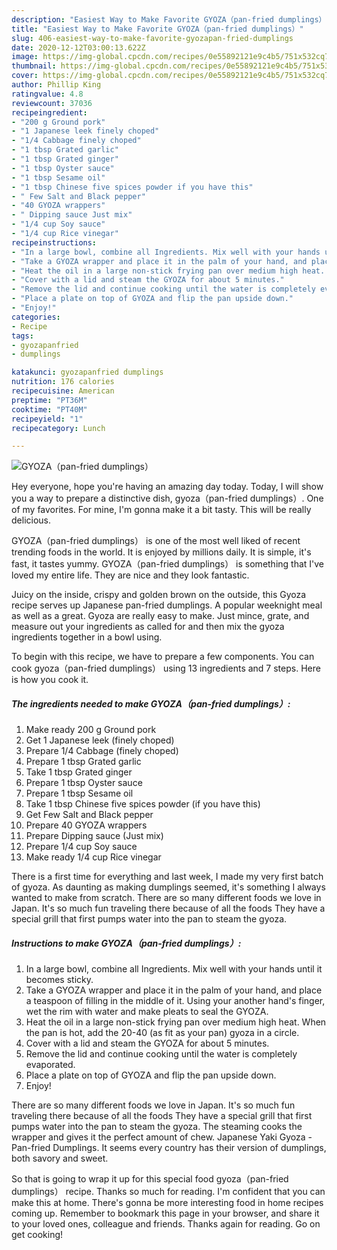 ```yaml
---
description: "Easiest Way to Make Favorite GYOZA（pan-fried dumplings）"
title: "Easiest Way to Make Favorite GYOZA（pan-fried dumplings）"
slug: 406-easiest-way-to-make-favorite-gyozapan-fried-dumplings
date: 2020-12-12T03:00:13.622Z
image: https://img-global.cpcdn.com/recipes/0e55892121e9c4b5/751x532cq70/gyozapan-fried-dumplings-recipe-main-photo.jpg
thumbnail: https://img-global.cpcdn.com/recipes/0e55892121e9c4b5/751x532cq70/gyozapan-fried-dumplings-recipe-main-photo.jpg
cover: https://img-global.cpcdn.com/recipes/0e55892121e9c4b5/751x532cq70/gyozapan-fried-dumplings-recipe-main-photo.jpg
author: Phillip King
ratingvalue: 4.8
reviewcount: 37036
recipeingredient:
- "200 g Ground pork"
- "1 Japanese leek finely choped"
- "1/4 Cabbage finely choped"
- "1 tbsp Grated garlic"
- "1 tbsp Grated ginger"
- "1 tbsp Oyster sauce"
- "1 tbsp Sesame oil"
- "1 tbsp Chinese five spices powder if you have this"
- " Few Salt and Black pepper"
- "40 GYOZA wrappers"
- " Dipping sauce Just mix"
- "1/4 cup Soy sauce"
- "1/4 cup Rice vinegar"
recipeinstructions:
- "In a large bowl, combine all Ingredients. Mix well with your hands until it becomes sticky."
- "Take a GYOZA wrapper and place it in the palm of your hand, and place a teaspoon of filling in the middle of it. Using your another hand&#39;s finger, wet the rim with water and make pleats to seal the GYOZA."
- "Heat the oil in a large non-stick frying pan over medium high heat. When the pan is hot, add the 20-40 (as fit as your pan) gyoza in a circle."
- "Cover with a lid and steam the GYOZA for about 5 minutes."
- "Remove the lid and continue cooking until the water is completely evaporated."
- "Place a plate on top of GYOZA and flip the pan upside down."
- "Enjoy!"
categories:
- Recipe
tags:
- gyozapanfried
- dumplings

katakunci: gyozapanfried dumplings 
nutrition: 176 calories
recipecuisine: American
preptime: "PT36M"
cooktime: "PT40M"
recipeyield: "1"
recipecategory: Lunch

---
```



![GYOZA（pan-fried dumplings）](https://img-global.cpcdn.com/recipes/0e55892121e9c4b5/751x532cq70/gyozapan-fried-dumplings-recipe-main-photo.jpg)

Hey everyone, hope you're having an amazing day today. Today, I will show you a way to prepare a distinctive dish, gyoza（pan-fried dumplings）. One of my favorites. For mine, I'm gonna make it a bit tasty. This will be really delicious.

GYOZA（pan-fried dumplings） is one of the most well liked of recent trending foods in the world. It is enjoyed by millions daily. It is simple, it's fast, it tastes yummy. GYOZA（pan-fried dumplings） is something that I've loved my entire life. They are nice and they look fantastic.

Juicy on the inside, crispy and golden brown on the outside, this Gyoza recipe serves up Japanese pan-fried dumplings. A popular weeknight meal as well as a great. Gyoza are really easy to make. Just mince, grate, and measure out your ingredients as called for and then mix the gyoza ingredients together in a bowl using.


To begin with this recipe, we have to prepare a few components. You can cook gyoza（pan-fried dumplings） using 13 ingredients and 7 steps. Here is how you cook it.

<!--inarticleads1-->

##### The ingredients needed to make GYOZA（pan-fried dumplings）:

1. Make ready 200 g Ground pork
1. Get 1 Japanese leek (finely choped)
1. Prepare 1/4 Cabbage (finely choped)
1. Prepare 1 tbsp Grated garlic
1. Take 1 tbsp Grated ginger
1. Prepare 1 tbsp Oyster sauce
1. Prepare 1 tbsp Sesame oil
1. Take 1 tbsp Chinese five spices powder (if you have this)
1. Get  Few Salt and Black pepper
1. Prepare 40 GYOZA wrappers
1. Prepare  Dipping sauce (Just mix)
1. Prepare 1/4 cup Soy sauce
1. Make ready 1/4 cup Rice vinegar


There is a first time for everything and last week, I made my very first batch of gyoza. As daunting as making dumplings seemed, it&#39;s something I always wanted to make from scratch. There are so many different foods we love in Japan. It&#39;s so much fun traveling there because of all the foods They have a special grill that first pumps water into the pan to steam the gyoza. 

<!--inarticleads2-->

##### Instructions to make GYOZA（pan-fried dumplings）:

1. In a large bowl, combine all Ingredients. Mix well with your hands until it becomes sticky.
1. Take a GYOZA wrapper and place it in the palm of your hand, and place a teaspoon of filling in the middle of it. Using your another hand&#39;s finger, wet the rim with water and make pleats to seal the GYOZA.
1. Heat the oil in a large non-stick frying pan over medium high heat. When the pan is hot, add the 20-40 (as fit as your pan) gyoza in a circle.
1. Cover with a lid and steam the GYOZA for about 5 minutes.
1. Remove the lid and continue cooking until the water is completely evaporated.
1. Place a plate on top of GYOZA and flip the pan upside down.
1. Enjoy!


There are so many different foods we love in Japan. It&#39;s so much fun traveling there because of all the foods They have a special grill that first pumps water into the pan to steam the gyoza. The steaming cooks the wrapper and gives it the perfect amount of chew. Japanese Yaki Gyoza - Pan-fried Dumplings. It seems every country has their version of dumplings, both savory and sweet. 

So that is going to wrap it up for this special food gyoza（pan-fried dumplings） recipe. Thanks so much for reading. I'm confident that you can make this at home. There's gonna be more interesting food in home recipes coming up. Remember to bookmark this page in your browser, and share it to your loved ones, colleague and friends. Thanks again for reading. Go on get cooking!
